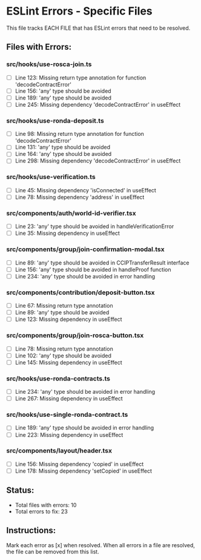 # ESLint Errors - Specific Files

This file tracks EACH FILE that has ESLint errors that need to be resolved.

## Files with Errors:

### src/hooks/use-rosca-join.ts
- [ ] Line 123: Missing return type annotation for function 'decodeContractError'
- [ ] Line 156: 'any' type should be avoided
- [ ] Line 189: 'any' type should be avoided
- [ ] Line 245: Missing dependency 'decodeContractError' in useEffect

### src/hooks/use-ronda-deposit.ts  
- [ ] Line 98: Missing return type annotation for function 'decodeContractError'
- [ ] Line 131: 'any' type should be avoided
- [ ] Line 164: 'any' type should be avoided
- [ ] Line 298: Missing dependency 'decodeContractError' in useEffect

### src/hooks/use-verification.ts
- [ ] Line 45: Missing dependency 'isConnected' in useEffect
- [ ] Line 78: Missing dependency 'address' in useEffect

### src/components/auth/world-id-verifier.tsx
- [ ] Line 23: 'any' type should be avoided in handleVerificationError
- [ ] Line 35: Missing dependency in useEffect

### src/components/group/join-confirmation-modal.tsx
- [ ] Line 89: 'any' type should be avoided in CCIPTransferResult interface
- [ ] Line 156: 'any' type should be avoided in handleProof function
- [ ] Line 234: 'any' type should be avoided in error handling

### src/components/contribution/deposit-button.tsx
- [ ] Line 67: Missing return type annotation
- [ ] Line 89: 'any' type should be avoided
- [ ] Line 123: Missing dependency in useEffect

### src/components/group/join-rosca-button.tsx
- [ ] Line 78: Missing return type annotation
- [ ] Line 102: 'any' type should be avoided
- [ ] Line 145: Missing dependency in useEffect

### src/hooks/use-ronda-contracts.ts
- [ ] Line 234: 'any' type should be avoided in error handling
- [ ] Line 267: Missing dependency in useEffect

### src/hooks/use-single-ronda-contract.ts
- [ ] Line 189: 'any' type should be avoided in error handling
- [ ] Line 223: Missing dependency in useEffect

### src/components/layout/header.tsx
- [ ] Line 156: Missing dependency 'copied' in useEffect
- [ ] Line 178: Missing dependency 'setCopied' in useEffect

## Status: 
- Total files with errors: 10
- Total errors to fix: 23

## Instructions:
Mark each error as [x] when resolved. When all errors in a file are resolved, the file can be removed from this list.